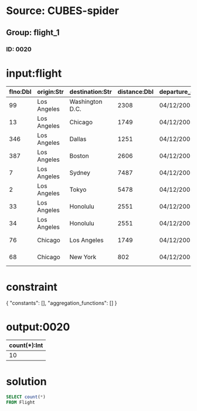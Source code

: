 # Source: CUBES-spider
## Group: flight_1
### ID: 0020

# input:flight

| flno:Dbl | origin:Str | destination:Str | distance:Dbl | departure_date:Str | arrival_date:Str | price:Dbl | aid:Dbl |
|---|---|---|---|---|---|---|---|
| 99 | Los Angeles | Washington D.C. | 2308 | 04/12/2005 09:30 | 04/12/2005 09:40 | 235.98 | 1 |
| 13 | Los Angeles | Chicago | 1749 | 04/12/2005 08:45 | 04/12/2005 08:45 | 220.98 | 3 |
| 346 | Los Angeles | Dallas | 1251 | 04/12/2005 11:50 | 04/12/2005 07:05 | 182.0 | 2 |
| 387 | Los Angeles | Boston | 2606 | 04/12/2005 07:03 | 04/12/2005 05:03 | 261.56 | 6 |
| 7 | Los Angeles | Sydney | 7487 | 04/12/2005 05:30 | 04/12/2005 11:10 | 278.56 | 3 |
| 2 | Los Angeles | Tokyo | 5478 | 04/12/2005 06:30 | 04/12/2005 03:55 | 780.99 | 9 |
| 33 | Los Angeles | Honolulu | 2551 | 04/12/2005 09:15 | 04/12/2005 11:15 | 375.23 | 7 |
| 34 | Los Angeles | Honolulu | 2551 | 04/12/2005 12:45 | 04/12/2005 03:18 | 425.98 | 5 |
| 76 | Chicago | Los Angeles | 1749 | 04/12/2005 08:32 | 04/12/2005 10:03 | 220.98 | 9 |
| 68 | Chicago | New York | 802 | 04/12/2005 09:00 | 04/12/2005 12:02 | 202.45 | 10 |

# constraint

{
  "constants": [],
  "aggregation_functions": []
}

# output:0020

| count(*):Int |
|---|
| 10 |

# solution

```sql
SELECT count(*)
FROM Flight
```
